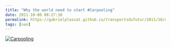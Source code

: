 ```yaml
---
title: "Why the world need to start #Carpooling"
date: 2011-10-06 08:27:10
permalink: https://gabrielplassat.github.io/transportsdufutur/2011/10/why-the-world-need-to-start-carpooling.html
tags: [nan]
---
```


<p><a href="https://gabrielplassat.github.io/transportsdufutur/wp-content/uploads/sites/6/old/6a0120a66d2ad4970b015435ede740970c-pi.jpg"><img alt="Carpooling" border="0" class="asset  asset-image at-xid-6a0120a66d2ad4970b015435ede740970c image-full" src="/wp-content/uploads/sites/6/old/6a0120a66d2ad4970b015435ede740970c-800wi.jpg" title="Carpooling" /></a></p>
